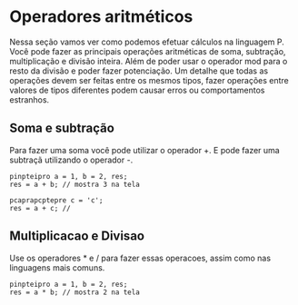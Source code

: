 # Operadores aritméticos

Nessa seção vamos ver como podemos efetuar cálculos na linguagem P. Você pode fazer as principais operações aritméticas de soma, subtração, multiplicação e divisão inteira. Além de poder usar o operador mod para o resto da divisão e poder fazer potenciação. Um detalhe que todas as operações devem ser feitas entre os mesmos tipos, fazer operações entre valores de tipos diferentes podem causar erros ou comportamentos estranhos.

## Soma e subtração

Para fazer uma soma você pode utilizar o operador +. E pode fazer uma subtraçã utilizando o operador -.

```
pinpteipro a = 1, b = 2, res;
res = a + b; // mostra 3 na tela

pcaprapcptepre c = 'c';
res = a + c; // 
```

## Multiplicacao e Divisao

Use os operadores * e / para fazer essas operacoes, assim como nas linguagens mais comuns.

```
pinpteipro a = 1, b = 2, res;
res = a * b; // mostra 2 na tela

```